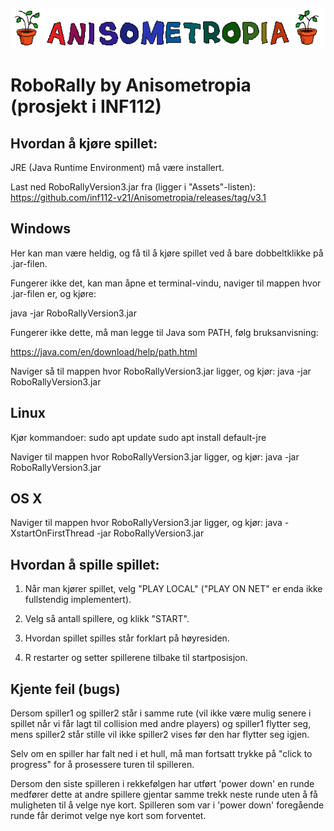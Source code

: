 ![image info](assets/anisometropia.png)

# RoboRally by Anisometropia (prosjekt i INF112)

## Hvordan å kjøre spillet:

JRE (Java Runtime Environment) må være installert.

Last ned RoboRallyVersion3.jar fra (ligger i "Assets"-listen):
https://github.com/inf112-v21/Anisometropia/releases/tag/v3.1

## Windows
Her kan man være heldig, og få til å kjøre spillet ved å bare dobbeltklikke på .jar-filen.

Fungerer ikke det, kan man åpne et terminal-vindu, naviger til mappen hvor .jar-filen er, og kjøre:

java -jar RoboRallyVersion3.jar

Fungerer ikke dette, må man legge til Java som PATH, følg bruksanvisning:

https://java.com/en/download/help/path.html

Naviger så til mappen hvor RoboRallyVersion3.jar ligger, og kjør:
java -jar RoboRallyVersion3.jar

## Linux
Kjør kommandoer:
sudo apt update
sudo apt install default-jre

Naviger til mappen hvor RoboRallyVersion3.jar ligger, og kjør:
java -jar RoboRallyVersion3.jar


## OS X
Naviger til mappen hvor RoboRallyVersion3.jar ligger, og kjør:
java -XstartOnFirstThread -jar RoboRallyVersion3.jar



## Hvordan å spille spillet:
1. Når man kjører spillet, velg "PLAY LOCAL" ("PLAY ON NET" er enda ikke fullstendig implementert).

2. Velg så antall spillere, og klikk "START".

3. Hvordan spillet spilles står forklart på høyresiden.

4. R restarter og setter spillerene tilbake til startposisjon.



## Kjente feil (bugs)
Dersom spiller1 og spiller2 står i samme rute (vil ikke være mulig senere i spillet når vi får 
lagt til collision med andre players) og spiller1 flytter seg, mens spiller2 står stille
vil ikke spiller2 vises før den har flytter seg igjen.

Selv om en spiller har falt ned i et hull, må man fortsatt trykke på "click to progress" for
å prosessere turen til spilleren.

Dersom den siste spilleren i rekkefølgen har utført 'power down' en runde medfører dette at andre spillere gjentar samme trekk neste runde uten å få muligheten til å velge nye kort. Spilleren som var i 'power down' foregående runde får derimot velge nye kort som forventet.
